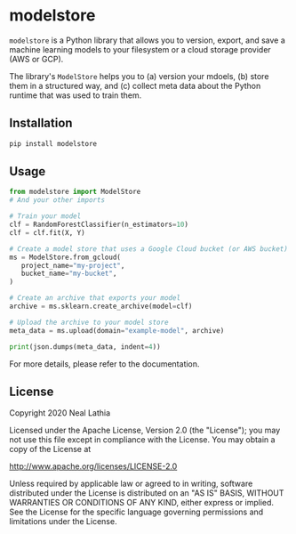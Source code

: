 # modelstore

`modelstore` is a Python library that allows you to version, export, and save a machine learning models
to your filesystem or a cloud storage provider (AWS or GCP).

The library's `ModelStore` helps you to (a) version your mdoels, (b) store them in a structured way, and
(c) collect meta data about the Python runtime that was used to train them.

## Installation

```python
pip install modelstore
```

## Usage

```python
from modelstore import ModelStore
# And your other imports

# Train your model
clf = RandomForestClassifier(n_estimators=10)
clf = clf.fit(X, Y)

# Create a model store that uses a Google Cloud bucket (or AWS bucket)
ms = ModelStore.from_gcloud(
   project_name="my-project",
   bucket_name="my-bucket",
)

# Create an archive that exports your model
archive = ms.sklearn.create_archive(model=clf)

# Upload the archive to your model store
meta_data = ms.upload(domain="example-model", archive)

print(json.dumps(meta_data, indent=4))
```

For more details, please refer to the documentation.


## License

Copyright 2020 Neal Lathia

Licensed under the Apache License, Version 2.0 (the "License");
you may not use this file except in compliance with the License.
You may obtain a copy of the License at

http://www.apache.org/licenses/LICENSE-2.0

Unless required by applicable law or agreed to in writing, software
distributed under the License is distributed on an "AS IS" BASIS,
WITHOUT WARRANTIES OR CONDITIONS OF ANY KIND, either express or implied.
See the License for the specific language governing permissions and
limitations under the License.
